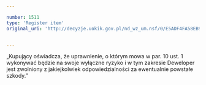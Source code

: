 ```yaml
---

number: 1511
type: 'Register item'
original_uri: 'http://decyzje.uokik.gov.pl/nd_wz_um.nsf/0/E5ADF4FA58EB96F5C12574DA003B0546?OpenDocument'


---
```


„Kupujący oświadcza, że uprawnienie, o którym mowa w par. 10 ust. 1 wykonywać będzie na swoje wyłączne ryzyko i w tym zakresie Deweloper jest zwolniony z jakiejkolwiek odpowiedzialności za ewentualnie powstałe szkody.”

